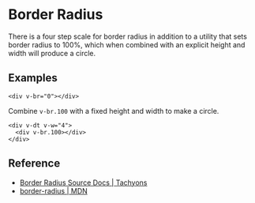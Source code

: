 <script setup>
import BorderRadiusExample from '../components/border-radius/BorderRadiusExample.vue';
import RoundedBorder from '../components/border-radius/RoundedBorder.vue';
</script>

# Border Radius

There is a four step scale for border radius in addition to a utility
that sets border radius to 100%, which when combined with an explicit height
and width will produce a circle.

## Examples

```vue
<div v-br="0"></div>
```

<BorderRadiusExample />

Combine `v-br.100` with a fixed height and width to make a circle.

```vue
<div v-dt v-w="4">
  <div v-br.100></div>
</div>
```

<RoundedBorder />

## Reference

* [Border Radius Source Docs | Tachyons](https://tachyons.io/docs/themes/border-radius/)
* [border-radius | MDN](https://developer.mozilla.org/en-US/docs/Web/CSS/border-radius)
